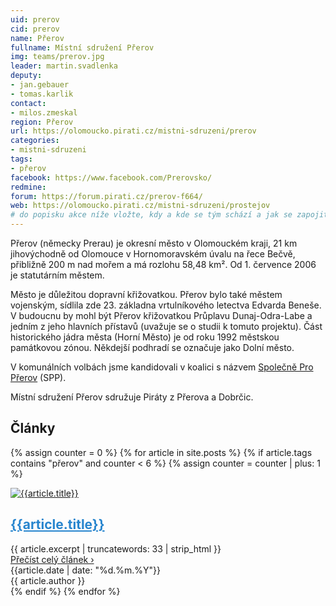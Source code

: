 ```yaml
---
uid: prerov
cid: prerov
name: Přerov
fullname: Místní sdružení Přerov
img: teams/prerov.jpg
leader: martin.svadlenka
deputy:
- jan.gebauer
- tomas.karlik
contact:
- milos.zmeskal
region: Přerov
url: https://olomoucko.pirati.cz/mistni-sdruzeni/prerov
categories:
- mistni-sdruzeni
tags:
- přerov
facebook: https://www.facebook.com/Prerovsko/
redmine:
forum: https://forum.pirati.cz/prerov-f664/
web: https://olomoucko.pirati.cz/mistni-sdruzeni/prostejov
# do popisku akce níže vložte, kdy a kde se tým schází a jak se zapojit
---
```

Přerov (německy Prerau) je okresní město v Olomouckém kraji, 21 km jihovýchodně od Olomouce v Hornomoravském úvalu na řece Bečvě, přibližně 200 m nad mořem a má rozlohu 58,48 km². Od 1. července 2006 je statutárním městem.

Město je důležitou dopravní křižovatkou. Přerov bylo také městem vojenským, sídlila zde 23. základna vrtulníkového letectva Edvarda Beneše. V budoucnu by mohl být Přerov křižovatkou Průplavu Dunaj-Odra-Labe a jedním z jeho hlavních přístavů (uvažuje se o studii k tomuto projektu). Část historického jádra města (Horní Město) je od roku 1992 městskou památkovou zónou. Někdejší podhradí se označuje jako Dolní město.

V komunálních volbách jsme kandidovali v koalici s názvem [Společně Pro Přerov](http://www.spolecneproprerov.cz/) (SPP).

Místní sdružení Přerov sdružuje Piráty z Přerova a Dobrčic. 

<div class="o-section-header">
  <h2 class="o-section__heading o-section__heading--small">Články</h2>
</div>

{% assign counter = 0 %}
{% for article in site.posts %}
{% if article.tags contains "přerov" and counter < 6 %}
{% assign counter = counter | plus: 1 %}
<article itemtype="http://schema.org/BlogPosting" class="c-BlogPosting-excerpt" itemscope="">
  <link itemprop="mainEntityOfPage" href="http://insertshownpagelinkhere.com">
  <div class="c-BlogPosting-excerpt-contentWrapper u-cf">
    <div class="c-BlogPosting-excerpt-photoBox">
      <!-- BlogPosting image -->
      <div itemprop="image" itemtype="http://schema.org/ImageObject" class="c-BlogPosting-excerpt__image" itemscope="">
        <a href="{{article.url | relative_url}}">
          <img src="{{ article.image | relative_url}}" alt="{{article.title}}">
        </a>
        <meta itemprop="url" content="{{ article.image | relative_url }}">
        <meta itemprop="width" content="">
        <meta itemprop="height" content="">
      </div>
    </div>
    <div class="c-BlogPosting-excerpt-contentBox">
      <!-- Headline -->
      <h2 itemprop="headline" class="c-BlogPosting-excerpt__title">
        <a style="color:#2785ce;" href="{{article.url | relative_url }}" itemprop="url">{{article.title}}</a>
      </h2>
      <!-- BlogPosting description-->
      <div itemprop="description" class="c-BlogPosting-excerpt-content">{{ article.excerpt | truncatewords: 33 | strip_html }}</div>
      <a href="{{article.url | relative_url }}" class="c-BlogPosting-excerpt-readMore">Přečíst celý článek &rsaquo;</a>      
    </div>
    <!-- Publisher -->
    <div itemprop="publisher" itemtype="http://schema.org/Organization" class="u-hidden" itemscope="">
      <div itemprop="logo" itemtype="http://schema.org/ImageObject" itemscope="">
        <meta itemprop="url" content="{{ 'assets/img/brand/logo.svg' | relative_url }}"> 
      </div>
      <meta itemprop="name" content="Česká pirátská strana">
    </div>
  </div>
  <div class="c-BlogPosting-excerpt-infoBox">
    <!-- Date published -->
    <span itemprop="description" class="c-BlogPosting-excerpt__datePublished">
      <i class="fa fa-calendar-o" aria-hidden="true"></i> {{article.date | date: "%d.%m.%Y"}}
      <meta itemprop="datePublished" content="{{article.date | date_to_xmlschema }}">
      <meta itemprop="dateModified" content="">
    </span>
    <br class="hide-for-medium">
    <!-- Authors -->
    <span itemprop="author" itemtype="http://schema.org/Person" class="c-BlogPosting-excerpt__authors" itemscope="">
      <i class="fa fa-user" aria-hidden="true"></i>
      <span itemprop="name" class="c-BlogPosting-excerpt__author">{{ article.author }}</span>
      <br class="hide-for-medium">
    </span>     
  </div>
</article>
{% endif %}
{% endfor %}